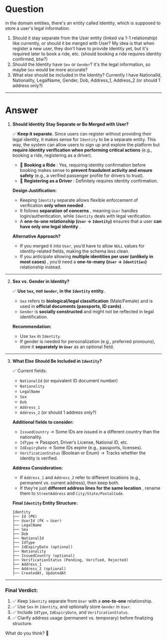 # Question

in the domain entities, there's an entity called Identity, which is supposed to store a user's legal information.

1. Should it stay separate from the User entity (linked via 1-1 relationship) like currently, or should it be merged with User? My idea is that when register a new user, they don't have to provide Identity yet, but it's required later to book a ride, etc. (should booking a ride requires identity confirmed, btw?)
2. Should the Identity have `Sex` or `Gender`? it's the legal information, so maybe `Sex` would be more accurate?
3. What else should be included in the Identity? Currently I have NationalId, Nationality, LegalName, Gender, Dob, Address_1, Address_2 (or should 1 address only?)

---

# Answer

1. **Should Identity Stay Separate or Be Merged with User?**

   ✅ **Keep it separate.** Since users can register without providing their legal identity, it makes sense for `Identity` to be a separate entity. This way, the system can allow users to sign up and explore the platform but **require identity verification when performing critical actions** (e.g., booking a ride, registering as a driver).

   * 🔹  **Booking a Ride** : Yes, requiring identity confirmation before booking makes sense to **prevent fraudulent activity and ensure safety** (e.g., a verified passenger profile for drivers to trust).
   * 🔹  **Registering as a Driver** : Definitely requires identity confirmation.

   **Design Justification:**

   * Keeping `Identity` separate allows flexible enforcement of verification  **only when needed** .
   * It follows  **separation of concerns** , meaning `User` handles login/authentication, while `Identity` deals with legal verification.
   * A **one-to-one relationship (`User` → `Identity`)** ensures that a user  **can have only one legal identity** .

   **Alternative Approach?**

   * If you merged it into `User`, you’d have to allow `NULL` values for identity-related fields, making the schema less clean.
   * If you anticipate allowing  **multiple identities per user (unlikely in most cases)** , you’d need a **one-to-many (`User` → `Identities`)** relationship instead.

---

2. **Sex vs. Gender in Identity?**

   ✅ **Use `Sex`, not `Gender`, in the `Identity` entity.**

   * `Sex` refers to **biological/legal classification** (Male/Female) and is used in  **official documents (passports, ID cards)** .
   * `Gender` is **socially constructed** and might not be reflected in legal identification.

   **Recommendation:**

   * Use `Sex` in `Identity`.
   * If gender is needed for personalization (e.g., preferred pronouns), store it **separately in `User`** as an optional field.

---

3. **What Else Should Be Included in `Identity`?**

   ✅ Current fields:

   * `NationalId` (or equivalent ID document number)
   * `Nationality`
   * `LegalName`
   * `Sex`
   * `Dob`
   * `Address_1`
   * `Address_2` (or should 1 address only?)

   **Additional fields to consider:**

   * `IssuedCountry` → Some IDs are issued in a different country than the nationality.
   * `IdType` → Passport, Driver’s License, National ID, etc.
   * `IdExpiryDate` → Some IDs expire (e.g., passports, licenses).
   * `VerificationStatus` (Boolean or Enum) → Tracks whether the identity is verified.

   **Address Consideration:**

   * If `Address_1` and `Address_2` refer to different locations (e.g., permanent vs. current address), then keep both.
   * If they’re just  **different address lines for the same location** , rename them to `StreetAddress` and `City/State/PostalCode`.

   **Final `Identity` Entity Structure:**

   ```
   Identity
   ├── Id (PK)
   ├── UserId (FK → User)
   ├── LegalName
   ├── Sex
   ├── Dob
   ├── NationalId
   ├── IdType
   ├── IdExpiryDate (optional)
   ├── Nationality
   ├── IssuedCountry (optional)
   ├── VerificationStatus (Pending, Verified, Rejected)
   ├── Address_1
   ├── Address_2 (optional)
   ├── CreatedAt, UpdatedAt
   ```

---

### **Final Verdict:**

1. ✅ Keep `Identity` separate from `User` with a **one-to-one** relationship.
2. ✅ Use `Sex` in `Identity`, and optionally store `Gender` in `User`.
3. ✅ Include `IdType`, `IdExpiryDate`, and `VerificationStatus`.
4. ✅ Clarify address usage (permanent vs. temporary) before finalizing structure.

What do you think? 🚀
